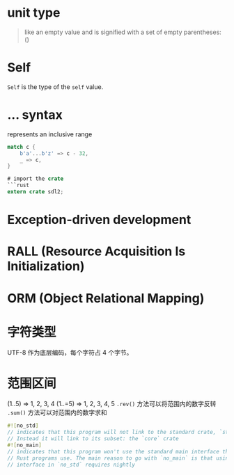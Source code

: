 # unit type
> like an empty value and is signified with a set of empty parentheses: ()

# Self
`Self` is the type of the `self` value.

# ... syntax
represents an inclusive range
```rust
match c {
    b'a'...b'z' => c - 32,
    _ => c,
}

# import the crate
```rust
extern crate sdl2;
```
# Exception-driven development

# RALL (Resource Acquisition Is Initialization)

# ORM (Object Relational Mapping)

# 字符类型
UTF-8  作为底层编码，每个字符占 4 个字节。

# 范围区间
(1..5)        =>          1, 2, 3, 4
(1..=5)       =>          1, 2, 3, 4, 5
`.rev()` 方法可以将范围内的数字反转
`.sum()` 方法可以对范围内的数字求和

```rust
#![no_std]
// indicates that this program will not link to the standard crate, `std`. 
// Instead it will link to its subset: the `core` crate
#![no_main]
// indicates that this program won't use the standard main interface that most
// Rust programs use. The main reason to go with `no_main` is that using the `main`
// interface in `no_std` requires nightly
```

